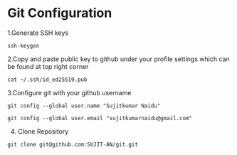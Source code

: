 
# Git Configuration

1.Generate SSH keys

```
ssh-keygen
```

2.Copy and paste public key to github under your profile settings which can be found at top right corner

```
cat ~/.ssh/id_ed25519.pub
```

3.Configure git with your github username
```
git config --global user.name "Sujitkumar Naidu"
```
 
```
git config --global user.email "sujitkumarnaidu@gmail.com"
```

4. Clone Repository

```
git clone git@github.com:SUJIT-AN/git.git
```




